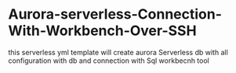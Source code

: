 # Aurora-serverless-Connection-With-Workbench-Over-SSH
this serverless yml template will create aurora Serverless db with all configuration with db and connection with Sql workbecnh tool
